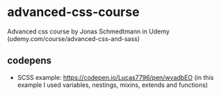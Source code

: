# advanced-css-course
Advanced css course by Jonas Schmedtmann in Udemy (udemy.com/course/advanced-css-and-sass)

## codepens

- SCSS example: https://codepen.io/Lucas7796/pen/wvadbEO (in this example I used variables, nestings, mixins, extends and functions)